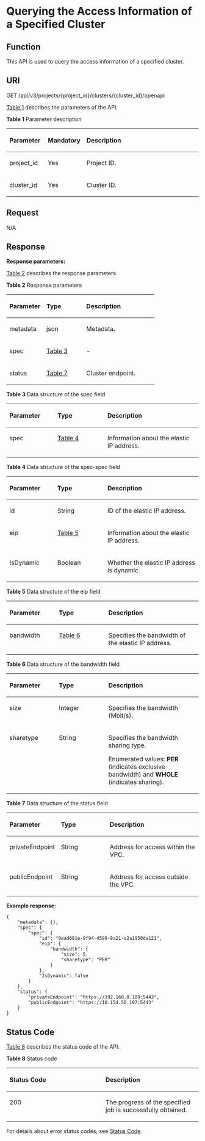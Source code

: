 # Querying the Access Information of a Specified Cluster<a name="cce_02_0347"></a>

## Function<a name="s6fbafdbe1fae41f0bcf8051f0b7e9bd7"></a>

This API is used to query the access information of a specified cluster.

## URI<a name="sc2f4026114044d50b09a65549f6107f3"></a>

GET /api/v3/projects/\{project\_id\}/clusters/\{cluster\_id\}/openapi

[Table 1](#tcb491e3c1e0f4805bc2a0f117c2e5291)  describes the parameters of the API.

**Table  1**  Parameter description

<a name="tcb491e3c1e0f4805bc2a0f117c2e5291"></a>
<table><thead align="left"><tr id="rb1f18e3e47264a689ce8837da9540243"><th class="cellrowborder" valign="top" width="20%" id="mcps1.2.4.1.1"><p id="a751f244cbf5b43bbae736c7fe4157a65"><a name="a751f244cbf5b43bbae736c7fe4157a65"></a><a name="a751f244cbf5b43bbae736c7fe4157a65"></a>Parameter</p>
</th>
<th class="cellrowborder" valign="top" width="19.74%" id="mcps1.2.4.1.2"><p id="a8cd1c6a113cc42b5b1ed7195b0d632ea"><a name="a8cd1c6a113cc42b5b1ed7195b0d632ea"></a><a name="a8cd1c6a113cc42b5b1ed7195b0d632ea"></a>Mandatory</p>
</th>
<th class="cellrowborder" valign="top" width="60.260000000000005%" id="mcps1.2.4.1.3"><p id="a130c3125c9c54410a8213b4095e993a7"><a name="a130c3125c9c54410a8213b4095e993a7"></a><a name="a130c3125c9c54410a8213b4095e993a7"></a>Description</p>
</th>
</tr>
</thead>
<tbody><tr id="r233fdbfefc734b3f872982d4f6bbe5f0"><td class="cellrowborder" valign="top" width="20%" headers="mcps1.2.4.1.1 "><p id="a210d020408a14eaabab2b4f4411603f2"><a name="a210d020408a14eaabab2b4f4411603f2"></a><a name="a210d020408a14eaabab2b4f4411603f2"></a>project_id</p>
</td>
<td class="cellrowborder" valign="top" width="19.74%" headers="mcps1.2.4.1.2 "><p id="en-us_topic_0102499104_p814518580186"><a name="en-us_topic_0102499104_p814518580186"></a><a name="en-us_topic_0102499104_p814518580186"></a>Yes</p>
</td>
<td class="cellrowborder" valign="top" width="60.260000000000005%" headers="mcps1.2.4.1.3 "><p id="a11311534aa924643804a0f42eca7da84"><a name="a11311534aa924643804a0f42eca7da84"></a><a name="a11311534aa924643804a0f42eca7da84"></a>Project ID.</p>
</td>
</tr>
<tr id="rc13dcfbc5dc94afa9fa3c0533f438e88"><td class="cellrowborder" valign="top" width="20%" headers="mcps1.2.4.1.1 "><p id="p614194762313"><a name="p614194762313"></a><a name="p614194762313"></a>cluster_id</p>
</td>
<td class="cellrowborder" valign="top" width="19.74%" headers="mcps1.2.4.1.2 "><p id="af22431c45a934fc3b3d29abe71edf037"><a name="af22431c45a934fc3b3d29abe71edf037"></a><a name="af22431c45a934fc3b3d29abe71edf037"></a>Yes</p>
</td>
<td class="cellrowborder" valign="top" width="60.260000000000005%" headers="mcps1.2.4.1.3 "><p id="ad84b46caf65641eaa6a2a0136244932d"><a name="ad84b46caf65641eaa6a2a0136244932d"></a><a name="ad84b46caf65641eaa6a2a0136244932d"></a>Cluster ID.</p>
</td>
</tr>
</tbody>
</table>

## Request<a name="s41fee4eb162746cdbed4f2b5779e9fdf"></a>

N/A

## Response<a name="s2ccf3fe413964af09c341dde26d1af0c"></a>

**Response parameters:**

[Table 2](#tab67b852d83a4de9b60d1595df71492e)  describes the response parameters.

**Table  2**  Response parameters

<a name="tab67b852d83a4de9b60d1595df71492e"></a>
<table><thead align="left"><tr id="rf1a4c381ee074a46b9ac346753818e82"><th class="cellrowborder" valign="top" width="25%" id="mcps1.2.4.1.1"><p id="a4b7b787bc55444b5bfd1eed9a48cb61a"><a name="a4b7b787bc55444b5bfd1eed9a48cb61a"></a><a name="a4b7b787bc55444b5bfd1eed9a48cb61a"></a>Parameter</p>
</th>
<th class="cellrowborder" valign="top" width="27%" id="mcps1.2.4.1.2"><p id="a1da7a400d42949e485343e14a806b0c9"><a name="a1da7a400d42949e485343e14a806b0c9"></a><a name="a1da7a400d42949e485343e14a806b0c9"></a>Type</p>
</th>
<th class="cellrowborder" valign="top" width="48%" id="mcps1.2.4.1.3"><p id="a5db7f899fce44bb3ab2b7417e6bb529b"><a name="a5db7f899fce44bb3ab2b7417e6bb529b"></a><a name="a5db7f899fce44bb3ab2b7417e6bb529b"></a>Description</p>
</th>
</tr>
</thead>
<tbody><tr id="row5412154301117"><td class="cellrowborder" valign="top" width="25%" headers="mcps1.2.4.1.1 "><p id="p1541244331118"><a name="p1541244331118"></a><a name="p1541244331118"></a>metadata</p>
</td>
<td class="cellrowborder" valign="top" width="27%" headers="mcps1.2.4.1.2 "><p id="p17412134341111"><a name="p17412134341111"></a><a name="p17412134341111"></a>json</p>
</td>
<td class="cellrowborder" valign="top" width="48%" headers="mcps1.2.4.1.3 "><p id="p041274371111"><a name="p041274371111"></a><a name="p041274371111"></a>Metadata.</p>
</td>
</tr>
<tr id="red54b450669c43c0ae4c9675aeda9783"><td class="cellrowborder" valign="top" width="25%" headers="mcps1.2.4.1.1 "><p id="a1a0d8544138a4c3b822e532cf1c6f81a"><a name="a1a0d8544138a4c3b822e532cf1c6f81a"></a><a name="a1a0d8544138a4c3b822e532cf1c6f81a"></a>spec</p>
</td>
<td class="cellrowborder" valign="top" width="27%" headers="mcps1.2.4.1.2 "><p id="af72d398703ac446f84a274d142bf3298"><a name="af72d398703ac446f84a274d142bf3298"></a><a name="af72d398703ac446f84a274d142bf3298"></a><a href="#ta3c0ec2411934d01ad2031e6ea7a7106">Table 3</a></p>
</td>
<td class="cellrowborder" valign="top" width="48%" headers="mcps1.2.4.1.3 "><p id="en-us_topic_0102499104_p173598507179"><a name="en-us_topic_0102499104_p173598507179"></a><a name="en-us_topic_0102499104_p173598507179"></a>-</p>
</td>
</tr>
<tr id="r951f151cb6a94522959fa721d7447c89"><td class="cellrowborder" valign="top" width="25%" headers="mcps1.2.4.1.1 "><p id="a126dd3f6b78d4124bbb8ae293a96c730"><a name="a126dd3f6b78d4124bbb8ae293a96c730"></a><a name="a126dd3f6b78d4124bbb8ae293a96c730"></a>status</p>
</td>
<td class="cellrowborder" valign="top" width="27%" headers="mcps1.2.4.1.2 "><p id="a7d23dbee2d6141b89197a1ea8eb6ec43"><a name="a7d23dbee2d6141b89197a1ea8eb6ec43"></a><a name="a7d23dbee2d6141b89197a1ea8eb6ec43"></a><a href="#t500749d17adf492d8e2535fe4933b586">Table 7</a></p>
</td>
<td class="cellrowborder" valign="top" width="48%" headers="mcps1.2.4.1.3 "><p id="a25339ae7ec4f40078fd92aeaac7c383b"><a name="a25339ae7ec4f40078fd92aeaac7c383b"></a><a name="a25339ae7ec4f40078fd92aeaac7c383b"></a>Cluster endpoint.</p>
</td>
</tr>
</tbody>
</table>

**Table  3**  Data structure of the spec field

<a name="ta3c0ec2411934d01ad2031e6ea7a7106"></a>
<table><thead align="left"><tr id="r0a5786e3462f4b9ebdc5ca420b02da9c"><th class="cellrowborder" valign="top" width="25%" id="mcps1.2.4.1.1"><p id="en-us_topic_0102499104_p208332952414"><a name="en-us_topic_0102499104_p208332952414"></a><a name="en-us_topic_0102499104_p208332952414"></a>Parameter</p>
</th>
<th class="cellrowborder" valign="top" width="26%" id="mcps1.2.4.1.2"><p id="a91f3cd2aee7c45cb8b2451f756b44a8c"><a name="a91f3cd2aee7c45cb8b2451f756b44a8c"></a><a name="a91f3cd2aee7c45cb8b2451f756b44a8c"></a>Type</p>
</th>
<th class="cellrowborder" valign="top" width="49%" id="mcps1.2.4.1.3"><p id="en-us_topic_0102499104_p118491295245"><a name="en-us_topic_0102499104_p118491295245"></a><a name="en-us_topic_0102499104_p118491295245"></a>Description</p>
</th>
</tr>
</thead>
<tbody><tr id="r95ca90217b1a46ae9638055735cfe644"><td class="cellrowborder" valign="top" width="25%" headers="mcps1.2.4.1.1 "><p id="p1057110497368"><a name="p1057110497368"></a><a name="p1057110497368"></a>spec</p>
</td>
<td class="cellrowborder" valign="top" width="26%" headers="mcps1.2.4.1.2 "><p id="ab6148cf65df3409e97e83b8a725dd60c"><a name="ab6148cf65df3409e97e83b8a725dd60c"></a><a name="ab6148cf65df3409e97e83b8a725dd60c"></a><a href="#table5860192685015">Table 4</a></p>
</td>
<td class="cellrowborder" valign="top" width="49%" headers="mcps1.2.4.1.3 "><p id="en-us_topic_0102499074_p10785112129"><a name="en-us_topic_0102499074_p10785112129"></a><a name="en-us_topic_0102499074_p10785112129"></a>Information about the elastic IP address.</p>
</td>
</tr>
</tbody>
</table>

**Table  4**  Data structure of the spec-spec field

<a name="table5860192685015"></a>
<table><thead align="left"><tr id="row19864142616509"><th class="cellrowborder" valign="top" width="24.89%" id="mcps1.2.4.1.1"><p id="p886582655017"><a name="p886582655017"></a><a name="p886582655017"></a>Parameter</p>
</th>
<th class="cellrowborder" valign="top" width="26.11%" id="mcps1.2.4.1.2"><p id="p78661526135012"><a name="p78661526135012"></a><a name="p78661526135012"></a>Type</p>
</th>
<th class="cellrowborder" valign="top" width="49%" id="mcps1.2.4.1.3"><p id="p4867142612505"><a name="p4867142612505"></a><a name="p4867142612505"></a>Description</p>
</th>
</tr>
</thead>
<tbody><tr id="row286912605010"><td class="cellrowborder" valign="top" width="24.89%" headers="mcps1.2.4.1.1 "><p id="p11870102655019"><a name="p11870102655019"></a><a name="p11870102655019"></a>id</p>
</td>
<td class="cellrowborder" valign="top" width="26.11%" headers="mcps1.2.4.1.2 "><p id="p188711926195018"><a name="p188711926195018"></a><a name="p188711926195018"></a>String</p>
</td>
<td class="cellrowborder" valign="top" width="49%" headers="mcps1.2.4.1.3 "><p id="p98720266503"><a name="p98720266503"></a><a name="p98720266503"></a>ID of the elastic IP address.</p>
</td>
</tr>
<tr id="rd71807884d5b4addae4502c0e4976380"><td class="cellrowborder" valign="top" width="24.89%" headers="mcps1.2.4.1.1 "><p id="p99031531155110"><a name="p99031531155110"></a><a name="p99031531155110"></a>eip</p>
</td>
<td class="cellrowborder" valign="top" width="26.11%" headers="mcps1.2.4.1.2 "><p id="a98abb425f12e46919d8d4f2f34f219dc"><a name="a98abb425f12e46919d8d4f2f34f219dc"></a><a name="a98abb425f12e46919d8d4f2f34f219dc"></a><a href="#table423743115136">Table 5</a></p>
</td>
<td class="cellrowborder" valign="top" width="49%" headers="mcps1.2.4.1.3 "><p id="a66f6d6cdbe2f4bc1b569069bf033d941"><a name="a66f6d6cdbe2f4bc1b569069bf033d941"></a><a name="a66f6d6cdbe2f4bc1b569069bf033d941"></a>Information about the elastic IP address.</p>
</td>
</tr>
<tr id="row4157172341013"><td class="cellrowborder" valign="top" width="24.89%" headers="mcps1.2.4.1.1 "><p id="p10157142316100"><a name="p10157142316100"></a><a name="p10157142316100"></a>IsDynamic</p>
</td>
<td class="cellrowborder" valign="top" width="26.11%" headers="mcps1.2.4.1.2 "><p id="p17157112311013"><a name="p17157112311013"></a><a name="p17157112311013"></a>Boolean</p>
</td>
<td class="cellrowborder" valign="top" width="49%" headers="mcps1.2.4.1.3 "><p id="p6157192315109"><a name="p6157192315109"></a><a name="p6157192315109"></a>Whether the elastic IP address is dynamic.</p>
</td>
</tr>
</tbody>
</table>

**Table  5**  Data structure of the eip field

<a name="table423743115136"></a>
<table><thead align="left"><tr id="row1524443116131"><th class="cellrowborder" valign="top" width="25.742574257425744%" id="mcps1.2.4.1.1"><p id="p1724614319136"><a name="p1724614319136"></a><a name="p1724614319136"></a>Parameter</p>
</th>
<th class="cellrowborder" valign="top" width="25.742574257425744%" id="mcps1.2.4.1.2"><p id="p10247431141313"><a name="p10247431141313"></a><a name="p10247431141313"></a>Type</p>
</th>
<th class="cellrowborder" valign="top" width="48.51485148514851%" id="mcps1.2.4.1.3"><p id="p82491431101310"><a name="p82491431101310"></a><a name="p82491431101310"></a>Description</p>
</th>
</tr>
</thead>
<tbody><tr id="row1425153118130"><td class="cellrowborder" valign="top" width="25.742574257425744%" headers="mcps1.2.4.1.1 "><p id="p3253103141310"><a name="p3253103141310"></a><a name="p3253103141310"></a>bandwidth</p>
</td>
<td class="cellrowborder" valign="top" width="25.742574257425744%" headers="mcps1.2.4.1.2 "><p id="p14941513123816"><a name="p14941513123816"></a><a name="p14941513123816"></a><a href="#table163165523719">Table 6</a></p>
</td>
<td class="cellrowborder" valign="top" width="48.51485148514851%" headers="mcps1.2.4.1.3 "><p id="p347694721310"><a name="p347694721310"></a><a name="p347694721310"></a>Specifies the bandwidth of the elastic IP address.</p>
</td>
</tr>
</tbody>
</table>

**Table  6**  Data structure of the bandwidth field

<a name="table163165523719"></a>
<table><thead align="left"><tr id="row1072175583718"><th class="cellrowborder" valign="top" width="25.742574257425744%" id="mcps1.2.4.1.1"><p id="p15739559374"><a name="p15739559374"></a><a name="p15739559374"></a>Parameter</p>
</th>
<th class="cellrowborder" valign="top" width="25.742574257425744%" id="mcps1.2.4.1.2"><p id="p1176355163715"><a name="p1176355163715"></a><a name="p1176355163715"></a>Type</p>
</th>
<th class="cellrowborder" valign="top" width="48.51485148514851%" id="mcps1.2.4.1.3"><p id="p178755103720"><a name="p178755103720"></a><a name="p178755103720"></a>Description</p>
</th>
</tr>
</thead>
<tbody><tr id="row380155511373"><td class="cellrowborder" valign="top" width="25.742574257425744%" headers="mcps1.2.4.1.1 "><p id="p0831755153715"><a name="p0831755153715"></a><a name="p0831755153715"></a>size</p>
</td>
<td class="cellrowborder" valign="top" width="25.742574257425744%" headers="mcps1.2.4.1.2 "><p id="p198417553371"><a name="p198417553371"></a><a name="p198417553371"></a>Integer</p>
</td>
<td class="cellrowborder" valign="top" width="48.51485148514851%" headers="mcps1.2.4.1.3 "><p id="p3537184134311"><a name="p3537184134311"></a><a name="p3537184134311"></a>Specifies the bandwidth (Mbit/s).</p>
</td>
</tr>
<tr id="row586145514376"><td class="cellrowborder" valign="top" width="25.742574257425744%" headers="mcps1.2.4.1.1 "><p id="p16600202813817"><a name="p16600202813817"></a><a name="p16600202813817"></a>sharetype</p>
</td>
<td class="cellrowborder" valign="top" width="25.742574257425744%" headers="mcps1.2.4.1.2 "><p id="p11901855153716"><a name="p11901855153716"></a><a name="p11901855153716"></a>String</p>
</td>
<td class="cellrowborder" valign="top" width="48.51485148514851%" headers="mcps1.2.4.1.3 "><p id="p10781737104310"><a name="p10781737104310"></a><a name="p10781737104310"></a>Specifies the bandwidth sharing type.</p>
<p id="p590185512376"><a name="p590185512376"></a><a name="p590185512376"></a>Enumerated values: <strong id="b1441015514311"><a name="b1441015514311"></a><a name="b1441015514311"></a>PER</strong> (indicates exclusive bandwidth) and <strong id="b1083935964315"><a name="b1083935964315"></a><a name="b1083935964315"></a>WHOLE</strong> (indicates sharing).</p>
</td>
</tr>
</tbody>
</table>

**Table  7**  Data structure of the status field

<a name="t500749d17adf492d8e2535fe4933b586"></a>
<table><thead align="left"><tr id="r35bb9041298042aea213c61c98130164"><th class="cellrowborder" valign="top" width="25.742574257425744%" id="mcps1.2.4.1.1"><p id="a3a4552f2f2f14345a506166c2bfdcd48"><a name="a3a4552f2f2f14345a506166c2bfdcd48"></a><a name="a3a4552f2f2f14345a506166c2bfdcd48"></a>Parameter</p>
</th>
<th class="cellrowborder" valign="top" width="25.742574257425744%" id="mcps1.2.4.1.2"><p id="a8540b1b2bd6f4d8ba70ee536a8c040b4"><a name="a8540b1b2bd6f4d8ba70ee536a8c040b4"></a><a name="a8540b1b2bd6f4d8ba70ee536a8c040b4"></a>Type</p>
</th>
<th class="cellrowborder" valign="top" width="48.51485148514851%" id="mcps1.2.4.1.3"><p id="af212738c42704cf79be9111dc1e30df4"><a name="af212738c42704cf79be9111dc1e30df4"></a><a name="af212738c42704cf79be9111dc1e30df4"></a>Description</p>
</th>
</tr>
</thead>
<tbody><tr id="r0a94403170a244dd9462220cc9fb4dfa"><td class="cellrowborder" valign="top" width="25.742574257425744%" headers="mcps1.2.4.1.1 "><p id="p10319138123815"><a name="p10319138123815"></a><a name="p10319138123815"></a>privateEndpoint</p>
</td>
<td class="cellrowborder" valign="top" width="25.742574257425744%" headers="mcps1.2.4.1.2 "><p id="adf37e5e216064f3d98f4d043fe86a19d"><a name="adf37e5e216064f3d98f4d043fe86a19d"></a><a name="adf37e5e216064f3d98f4d043fe86a19d"></a>String</p>
</td>
<td class="cellrowborder" valign="top" width="48.51485148514851%" headers="mcps1.2.4.1.3 "><p id="p954112165387"><a name="p954112165387"></a><a name="p954112165387"></a>Address for access within the VPC.</p>
</td>
</tr>
<tr id="rf1abd6a843de4df799d8ea0e9adec242"><td class="cellrowborder" valign="top" width="25.742574257425744%" headers="mcps1.2.4.1.1 "><p id="p4319986389"><a name="p4319986389"></a><a name="p4319986389"></a>publicEndpoint</p>
</td>
<td class="cellrowborder" valign="top" width="25.742574257425744%" headers="mcps1.2.4.1.2 "><p id="a334521d77dc74e94ac8204f91c2ad8c0"><a name="a334521d77dc74e94ac8204f91c2ad8c0"></a><a name="a334521d77dc74e94ac8204f91c2ad8c0"></a>String</p>
</td>
<td class="cellrowborder" valign="top" width="48.51485148514851%" headers="mcps1.2.4.1.3 "><p id="p1654117168385"><a name="p1654117168385"></a><a name="p1654117168385"></a>Address for access outside the VPC.</p>
</td>
</tr>
</tbody>
</table>

**Example response:**

```
{
    "metadata": {},
    "spec": {
        "spec": {
            "id": "0ead681e-9f94-4599-8a21-e2a1950da121",
            "eip": {
                "bandwidth": {
                    "size": 5,
                    "sharetype": "PER"
                }
            },
            "IsDynamic": false
        }
    },
    "status": {
        "privateEndpoint": "https://192.168.0.189:5443",
        "publicEndpoint": "https://10.154.50.197:5443"
    }
}
```

## Status Code<a name="s131d783777b74801babd13f31325a701"></a>

[Table 8](#table5493720464)  describes the status code of the API.

**Table  8**  Status code

<a name="table5493720464"></a>
<table><thead align="left"><tr id="row75001284615"><th class="cellrowborder" valign="top" width="50%" id="mcps1.2.3.1.1"><p id="p75021728465"><a name="p75021728465"></a><a name="p75021728465"></a>Status Code</p>
</th>
<th class="cellrowborder" valign="top" width="50%" id="mcps1.2.3.1.2"><p id="p35041625463"><a name="p35041625463"></a><a name="p35041625463"></a>Description</p>
</th>
</tr>
</thead>
<tbody><tr id="row350519216468"><td class="cellrowborder" valign="top" width="50%" headers="mcps1.2.3.1.1 "><p id="p19507152124619"><a name="p19507152124619"></a><a name="p19507152124619"></a>200</p>
</td>
<td class="cellrowborder" valign="top" width="50%" headers="mcps1.2.3.1.2 "><p id="p1508152134613"><a name="p1508152134613"></a><a name="p1508152134613"></a>The progress of the specified job is successfully obtained.</p>
</td>
</tr>
</tbody>
</table>

For details about error status codes, see  [Status Code](status-code.md).

